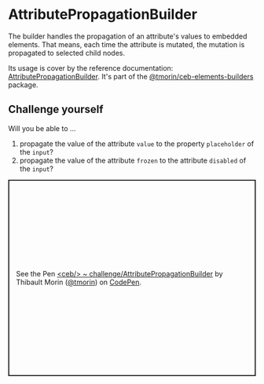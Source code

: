 # AttributePropagationBuilder

The builder handles the propagation of an attribute's values to embedded elements.
That means, each time the attribute is mutated, the mutation is propagated to selected child nodes.

Its usage is cover by the reference documentation: [AttributePropagationBuilder](../api/classes/_tmorin_ceb_elements_builders.AttributePropagationBuilder.html).
It's part of the [@tmorin/ceb-elements-builders](https://www.npmjs.com/package/@tmorin/ceb-elements-builders) package.

## Challenge yourself

Will you be able to ...
1. propagate the value of the attribute `value` to the property `placeholder` of the `input`?
2. propagate the value of the attribute `frozen` to the attribute `disabled` of the `input`?

<p class="codepen" data-height="400" data-theme-id="light" data-default-tab="js,result" data-slug-hash="qBmYKwe" data-editable="true" data-user="tmorin" style="height: 400px; box-sizing: border-box; display: flex; align-items: center; justify-content: center; border: 2px solid; margin: 1em 0; padding: 1em;">
  <span>See the Pen <a href="https://codepen.io/tmorin/pen/qBmYKwe">
  &lt;ceb/&gt; ~ challenge/AttributePropagationBuilder</a> by Thibault Morin (<a href="https://codepen.io/tmorin">@tmorin</a>)
  on <a href="https://codepen.io">CodePen</a>.</span>
</p>
<script async src="https://cpwebassets.codepen.io/assets/embed/ei.js"></script>
